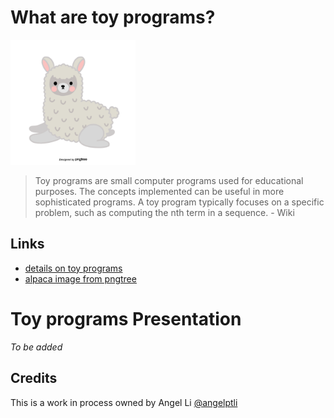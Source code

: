 # What are toy programs?
<img src="images/cute-gray-alpaca.png" width="200" height="200"> <br/>
> Toy programs are small computer programs used for educational purposes.
> The concepts implemented can be useful in more sophisticated programs.
> A toy program typically focuses on a specific problem, such as computing the nth term in a sequence. - Wiki

## Links
- [details on toy programs](https://en.wikipedia.org/wiki/Toy_program) <br/>
- [alpaca image from pngtree](https://pngtree.com/freepng/gray-cute-illustration-hand-painted-alpaca_3839821.html)

# Toy programs Presentation
*To be added*

## Credits
This is a work in process owned by Angel Li [@angelptli](https://github.com/angelptli)